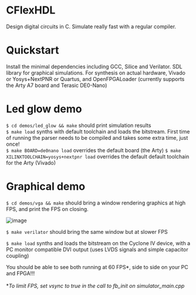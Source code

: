 # CFlexHDL
Design digital circuits in C. Simulate really fast with a regular compiler.

# Quickstart
Install the minimal dependencies including GCC, Silice and Verilator. SDL library for graphical simulations. For synthesis on actual hardware, Vivado or Yosys+NextPNR or Quartus, and OpenFPGALoader (currently supports the Arty A7 board and Terasic DE0-Nano)

# Led glow demo
`$ cd demos/led_glow && make` should print simulation results <br>
`$ make load` synths with default toolchain and loads the bitstream. First time of running the parser needs to be compiled and takes some extra time, just once! <br>
`$ make BOARD=de0nano load` overrides the default board (the Arty)
`$ make XILINXTOOLCHAIN=yosys+nextpnr load` overrides the default default toolchain for the Arty (Vivado)

# Graphical demo
`$ cd demos/vga && make` should bring a window rendering graphics at high FPS, and print the FPS on closing.

![image](https://user-images.githubusercontent.com/8551129/154829656-1e1e916e-e1dd-460c-805a-50c46dd325b7.png)

`$ make verilator` should bring the same window but at slower FPS

`$ make load` synths and loads the bitstream on the Cyclone IV device, with a PC monitor compatible DVI output (uses LVDS signals and simple capacitor coupling)

You should be able to see both running at 60 FPS*, side to side on your PC and FPGA!!!<br><br>
*_To limit FPS, set vsync to true in the call to fb_init on simulator_main.cpp_
